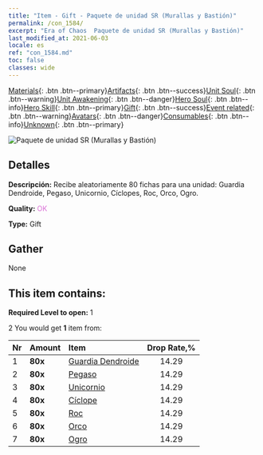 ```yaml
---
title: "Item - Gift - Paquete de unidad SR (Murallas y Bastión)"
permalink: /con_1584/
excerpt: "Era of Chaos  Paquete de unidad SR (Murallas y Bastión)"
last_modified_at: 2021-06-03
locale: es
ref: "con_1584.md"
toc: false
classes: wide
---
```

 [Materials](/ItemsES/){: .btn .btn--primary}[Artifacts](/ItemsES/Artifacts/){: .btn .btn--success}[Unit Soul](/ItemsES/UnitSoul/){: .btn .btn--warning}[Unit Awakening](/ItemsES/UnitAwakening/){: .btn .btn--danger}[Hero Soul](/ItemsES/HeroSoul/){: .btn .btn--info}[Hero Skill](/ItemsES/HeroSkill/){: .btn .btn--primary}[Gift](/ItemsES/Gift/){: .btn .btn--success}[Event related](/ItemsES/Events/){: .btn .btn--warning}[Avatars](/ItemsES/Avatars/){: .btn .btn--danger}[Consumables](/ItemsES/Consumables/){: .btn .btn--info}[Unknown](/ItemsES/Unknown/){: .btn .btn--primary}

 ![Paquete de unidad SR (Murallas y Bastión)](/images/t/i_907200.png)

## Detalles
 **Descripción:** Recibe aleatoriamente 80 fichas para una unidad: Guardia Dendroide, Pegaso, Unicornio, Cíclopes, Roc, Orco, Ogro.

 **Quality:** <span style="color: #DA70D6">OK</span>

 **Type:** Gift

## Gather

  None

## This item contains:

 **Required Level to open:** 1

 2 You would get **1** item  from:

  | Nr | Amount |     Item    | Drop Rate,% |
  |:---|:-------|:------------|:---------:|
  | 1 |  **80x** | [Guardia Dendroide](/ItemsES/unt_203/) | 14.29 | 
  | 2 |  **80x** | [Pegaso](/ItemsES/unt_202/) | 14.29 | 
  | 3 |  **80x** | [Unicornio](/ItemsES/unt_204/) | 14.29 | 
  | 4 |  **80x** | [Cíclope](/ItemsES/unt_222/) | 14.29 | 
  | 5 |  **80x** | [Roc](/ItemsES/unt_221/) | 14.29 | 
  | 6 |  **80x** | [Orco](/ItemsES/unt_219/) | 14.29 | 
  | 7 |  **80x** | [Ogro](/ItemsES/unt_220/) | 14.29 | 
